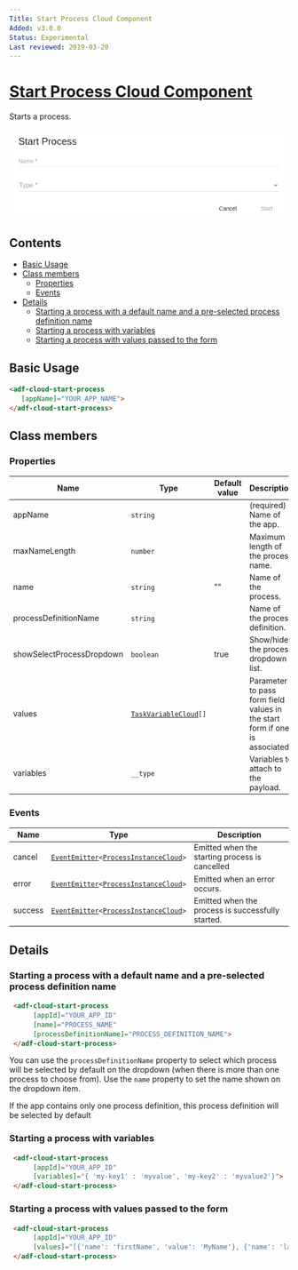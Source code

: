 ```yaml
---
Title: Start Process Cloud Component
Added: v3.0.0
Status: Experimental
Last reviewed: 2019-03-20
---
```


# [Start Process Cloud Component](../../../lib/process-services-cloud/src/lib/process/start-process/components/start-process-cloud.component.ts "Defined in start-process-cloud.component.ts")

Starts a process.

![adf-start-process](../../docassets/images/startProcess.png)

## Contents

-   [Basic Usage](#basic-usage)
-   [Class members](#class-members)
    -   [Properties](#properties)
    -   [Events](#events)
-   [Details](#details)
    -   [Starting a process with a default name and a pre-selected process definition name](#starting-a-process-with-a-default-name-and-a-pre-selected-process-definition-name)
    -   [Starting a process with variables](#starting-a-process-with-variables)
    -   [Starting a process with values passed to the form](#starting-a-process-with-values-passed-to-the-form)

## Basic Usage

```html
<adf-cloud-start-process 
   [appName]="YOUR_APP_NAME">
</adf-cloud-start-process>
```

## Class members

### Properties

| Name | Type | Default value | Description |
| ---- | ---- | ------------- | ----------- |
| appName | `string` |  | (required) Name of the app. |
| maxNameLength | `number` |  | Maximum length of the process name. |
| name | `string` | "" | Name of the process. |
| processDefinitionName | `string` |  | Name of the process definition. |
| showSelectProcessDropdown | `boolean` | true | Show/hide the process dropdown list. |
| values | [`TaskVariableCloud`](../../../lib/process-services-cloud/src/lib/form/models/task-variable-cloud.model.ts)`[]` |  | Parameter to pass form field values in the start form if one is associated. |
| variables | `__type` |  | Variables to attach to the payload. |

### Events

| Name | Type | Description |
| ---- | ---- | ----------- |
| cancel | [`EventEmitter`](https://angular.io/api/core/EventEmitter)`<`[`ProcessInstanceCloud`](../../../lib/process-services-cloud/src/lib/process/start-process/models/process-instance-cloud.model.ts)`>` | Emitted when the starting process is cancelled |
| error | [`EventEmitter`](https://angular.io/api/core/EventEmitter)`<`[`ProcessInstanceCloud`](../../../lib/process-services-cloud/src/lib/process/start-process/models/process-instance-cloud.model.ts)`>` | Emitted when an error occurs. |
| success | [`EventEmitter`](https://angular.io/api/core/EventEmitter)`<`[`ProcessInstanceCloud`](../../../lib/process-services-cloud/src/lib/process/start-process/models/process-instance-cloud.model.ts)`>` | Emitted when the process is successfully started. |

## Details

### Starting a process with a default name and a pre-selected process definition name

```html
 <adf-cloud-start-process 
      [appId]="YOUR_APP_ID"
      [name]="PROCESS_NAME"
      [processDefinitionName]="PROCESS_DEFINITION_NAME">
 </adf-cloud-start-process>		 
```

You can use the `processDefinitionName` property to select which process will be selected by default on the dropdown (when there is more than one process to choose from). Use the `name` property to set the name shown on the dropdown item.

If the app contains only one process definition, this process definition will be selected by default

### Starting a process with variables

```html
 <adf-cloud-start-process 
      [appId]="YOUR_APP_ID"
      [variables]="{ 'my-key1' : 'myvalue', 'my-key2' : 'myvalue2'}">
 </adf-cloud-start-process>		 
```

### Starting a process with values passed to the form

```html
 <adf-cloud-start-process 
      [appId]="YOUR_APP_ID"
      [values]="[{'name': 'firstName', 'value': 'MyName'}, {'name': 'lastName', 'value': 'MyLastName'}]">
 </adf-cloud-start-process>		 
```
